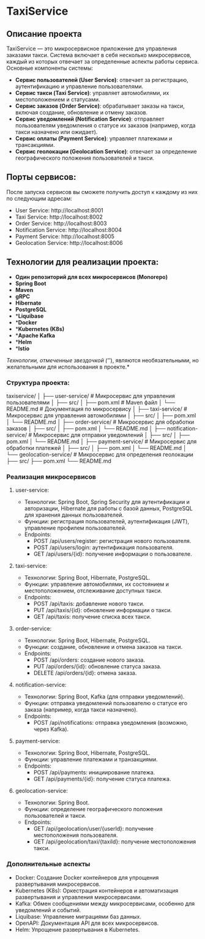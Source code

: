 # TaxiService

## Описание проекта

TaxiService — это микросервисное приложение для управления заказами такси. Система включает в себя несколько микросервисов, каждый из которых отвечает за определенные аспекты работы сервиса. Основные компоненты системы:

- **Сервис пользователей (User Service)**: отвечает за регистрацию, аутентификацию и управление пользователями.
- **Сервис такси (Taxi Service)**: управляет автомобилями, их местоположением и статусами.
- **Сервис заказов (Order Service)**: обрабатывает заказы на такси, включая создание, обновление и отмену заказов.
- **Сервис уведомлений (Notification Service)**: отправляет пользователям уведомления о статусе их заказов (например, когда такси назначено или ожидает).
- **Сервис оплаты (Payment Service)**: управляет платежами и трансакциями.
- **Сервис геолокации (Geolocation Service)**: отвечает за определение географического положения пользователей и такси.
 
## Порты сервисов:

   После запуска сервисов вы сможете получить доступ к каждому из них по следующим адресам:

   - User Service: http://localhost:8001
   - Taxi Service: http://localhost:8002
   - Order Service: http://localhost:8003
   - Notification Service: http://localhost:8004
   - Payment Service: http://localhost:8005
   - Geolocation Service: http://localhost:8006

## Технологии для реализации проекта:

- **Один репозиторий для всех микросервисов (Monorepo)**
- **Spring Boot**
- **Maven**
- **gRPC**
- **Hibernate**
- **PostgreSQL**
- ***Liquibase**
- ***Docker**
- ***Kubernetes (K8s)**
- ***Apache Kafka**
- ***Helm**
- ***Istio**

*Технологии, отмеченные звездочкой ('*'), являются необязательными, но желательными для использования в проекте.*

### Структура проекта:

taxiservice/
│
├── user-service/                  # Микросервис для управления пользователями
│   ├── src/
│   ├── pom.xml                    # Maven файл
│   └── README.md                  # Документация по микросервису
│
├── taxi-service/                  # Микросервис для управления автомобилями
│   ├── src/
│   ├── pom.xml
│   └── README.md
│
├── order-service/                 # Микросервис для обработки заказов
│   ├── src/
│   ├── pom.xml
│   └── README.md
│
├── notification-service/          # Микросервис для отправки уведомлений
│   ├── src/
│   ├── pom.xml
│   └── README.md
│
├── payment-service/               # Микросервис для обработки платежей
│   ├── src/
│   ├── pom.xml
│   └── README.md
│
└── geolocation-service/           # Микросервис для определения геолокации
    ├── src/
    ├── pom.xml
    └── README.md

### Реализация микросервисов

1. user-service:  
   - Технологии: Spring Boot, Spring Security для аутентификации и авторизации, Hibernate для работы с базой данных, PostgreSQL для хранения данных пользователей.
   - Функции: регистрация пользователей, аутентификация (JWT), управление профилем пользователей.
   - Endpoints:
     - POST /api/users/register: регистрация нового пользователя.
     - POST /api/users/login: аутентификация пользователя.
     - GET /api/users/{id}: получение информации о пользователе.

2. taxi-service:  
   - Технологии: Spring Boot, Hibernate, PostgreSQL.
   - Функции: управление автомобилями, их состоянием и местоположением, отслеживание доступных такси.
   - Endpoints:
     - POST /api/taxis: добавление нового такси.
     - PUT /api/taxis/{id}: обновление информации о такси.
     - GET /api/taxis: получение списка всех такси.

3. order-service:  
   - Технологии: Spring Boot, Hibernate, PostgreSQL.
   - Функции: создание, обновление и отмена заказов на такси.
   - Endpoints:
     - POST /api/orders: создание нового заказа.
     - PUT /api/orders/{id}: обновление статуса заказа.
     - DELETE /api/orders/{id}: отмена заказа.

4. notification-service:  
   - Технологии: Spring Boot, Kafka (для отправки уведомлений).
   - Функции: отправка уведомлений пользователю о статусе его заказа (например, когда такси назначено).
   - Endpoints:
     - POST /api/notifications: отправка уведомления (возможно, через Kafka).

5. payment-service:  
   - Технологии: Spring Boot, Hibernate, PostgreSQL.
   - Функции: управление платежами и транзакциями.
   - Endpoints:
     - POST /api/payments: инициирование платежа.
     - GET /api/payments/{id}: получение статуса платежа.

6. geolocation-service:  
   - Технологии: Spring Boot.
   - Функции: определение географического положения пользователей и такси.
   - Endpoints:
     - GET /api/geolocation/user/{userId}: получение местоположения пользователя.
     - GET /api/geolocation/taxi/{taxiId}: получение местоположения такси.

### Дополнительные аспекты

- Docker: Создание Docker контейнеров для упрощения развертывания микросервисов.
- Kubernetes (K8s): Оркестрация контейнеров и автоматизация развертывания и управления микросервисами.
- Kafka: Обмен сообщениями между микросервисами, особенно для уведомлений и событий.
- Liquibase: Управление миграциями баз данных.
- OpenAPI: Документация API для всех микросервисов.
- Helm: Упрощение развертывания в Kubernetes.
